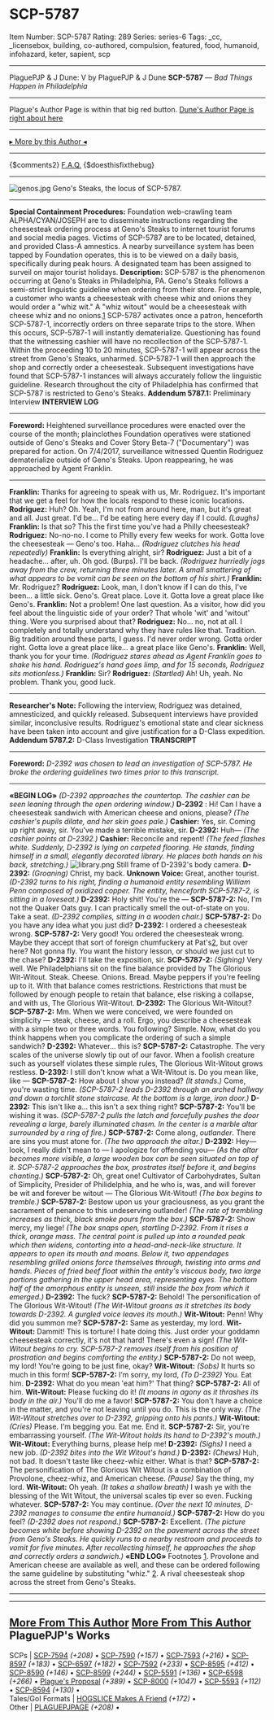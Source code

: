# SCP-5787
Item Number: SCP-5787
Rating: 289
Series: series-6
Tags: _cc, _licensebox, building, co-authored, compulsion, featured, food, humanoid, infohazard, keter, sapient, scp

---

PlaguePJP & J Dune: V
by PlaguePJP & J Dune
**SCP-5787** — _Bad Things Happen in Philadelphia_
* * *
Plague's Author Page is within that big red button.
[Dune's Author Page is right about here](https://scp-wiki.wikidot.com/dr-dune-s-personnel-file)
* * *
[▸ More by this Author ◂](https://scp-wiki.wikidot.com/plaguepjp)
* * *
{$comments2}
[F.A.Q.](https://scp-wiki.wikidot.com/component:info-ayers)
{$doesthisfixthebug}
* * *
![genos.jpg](https://scp-wiki.wdfiles.com/local--files/scp-5787/genos.jpg)
Geno's Steaks, the locus of SCP-5787.
* * *
**Special Containment Procedures:** Foundation web-crawling team ALPHA/CYAN/JOSEPH are to disseminate instructions regarding the cheesesteak ordering process at Geno's Steaks to internet tourist forums and social media pages. Victims of SCP-5787 are to be located, detained, and provided Class-A amnestics.
A nearby surveillance system has been tapped by Foundation operates, this is to be viewed on a daily basis, specifically during peak hours. A designated team has been assigned to surveil on major tourist holidays.
**Description:** SCP-5787 is the phenomenon occurring at Geno's Steaks in Philadelphia, PA. Geno's Steaks follows a semi-strict linguistic guideline when ordering from their store. For example, a customer who wants a cheesesteak with cheese whiz and onions they would order a "whiz wit." A "whiz witout" would be a cheesesteak with cheese whiz and no onions.[1](javascript:;)
SCP-5787 activates once a patron, henceforth SCP-5787-1, incorrectly orders on three separate trips to the store. When this occurs, SCP-5787-1 will instantly dematerialize. Questioning has found that the witnessing cashier will have no recollection of the SCP-5787-1.
Within the proceeding 10 to 20 minutes, SCP-5787-1 will appear across the street from Geno's Steaks, unharmed. SCP-5787-1 will then approach the shop and correctly order a cheesesteak. Subsequent investigations have found that SCP-5787-1 instances will always accurately follow the linguistic guideline.
Research throughout the city of Philadelphia has confirmed that SCP-5787 is restricted to Geno's Steaks.
**Addendum 5787.1:** Preliminary Interview
**INTERVIEW LOG**
* * *
**Foreword:** Heightened surveillance procedures were enacted over the course of the month; plainclothes Foundation operatives were stationed outside of Geno's Steaks and Cover Story Beta-7 ("Documentary") was prepared for action. On 7/4/2017, surveillance witnessed Quentin Rodriguez dematerialize outside of Geno's Steaks. Upon reappearing, he was approached by Agent Franklin.
* * *
**Franklin:** Thanks for agreeing to speak with us, Mr. Rodriguez. It's important that we get a feel for how the locals respond to these iconic locations.
**Rodriguez:** Huh? Oh. Yeah, I'm not from around here, man, but it's great and all. Just great. I'd be… I'd be eating here every day if I could. _(Laughs)_
**Franklin:** Is that so? This the first time you've had a Philly cheesesteak?
**Rodriguez:** No-no-no. I come to Philly every few weeks for work. Gotta love the cheesesteak — Geno's too. Haha…
_(Rodriguez clutches his head repeatedly)_
**Franklin:** Is everything alright, sir?
**Rodriguez:** Just a bit of a headache… after, uh. Oh god. (Burps). I'll be back.
_(Rodriguez hurriedly jogs away from the crew, returning three minutes later. A small smattering of what appears to be vomit can be seen on the bottom of his shirt.)_
**Franklin:** Mr. Rodriguez?
**Rodriguez:** Look, man, I don't know if I can do this, I've been… a little sick. Geno's. Great place. Love it. Gotta love a great place like Geno's.
**Franklin:** Not a problem! One last question. As a visitor, how did you feel about the linguistic side of your order? That whole 'wit' and 'witout' thing. Were you surprised about that?
**Rodriguez:** No… no, not at all. I completely and totally understand why they have rules like that. Tradition. Big tradition around these parts, I guess. I'd never order wrong. Gotta order right. Gotta love a great place like… a great place like Geno's.
**Franklin:** Well, thank you for your time.
_(Rodriguez stares ahead as Agent Franklin goes to shake his hand. Rodriguez's hand goes limp, and for 15 seconds, Rodriguez sits motionless.)_
**Franklin:** Sir?
**Rodriguez:** _(Startled)_ Ah! Uh, yeah. No problem. Thank you, good luck.
* * *
**Researcher's Note:** Following the interview, Rodriguez was detained, amnesticized, and quickly released. Subsequent interviews have provided similar, inconclusive results. Rodriguez's emotional state and clear sickness have been taken into account and give justification for a D-Class expedition.
**Addendum 5787.2:** D-Class Investigation
**TRANSCRIPT**
* * *
**Foreword:** _D-2392 was chosen to lead an investigation of SCP-5787. He broke the ordering guidelines two times prior to this transcript._
* * *
**«BEGIN LOG»**
_(D-2392 approaches the countertop. The cashier can be seen leaning through the open ordering window.)_
**D-2392** : Hi! Can I have a cheesesteak sandwich with American cheese and onions, please?
_(The cashier's pupils dilate, and her skin goes pale.)_
**Cashier:** Yes, sir. Coming up right away, sir. You've made a terrible mistake, sir.
**D-2392:** Huh—
_(The cashier points at D-2392.)_
**Cashier:** Reconcile and repent!
_(The feed flashes white. Suddenly, D-2392 is lying on carpeted flooring. He stands, finding himself in a small, elegantly decorated library. He places both hands on his back, stretching.)_
![library.png](https://scp-wiki.wdfiles.com/local--files/scp-5787/library.png)
Still frame of D-2392's body camera.
**D-2392:** _(Groaning)_ Christ, my back.
**Unknown Voice:** Great, another tourist.
_(D-2392 turns to his right, finding a humanoid entity resembling William Penn composed of oxidized copper. The entity, henceforth SCP-5787-2, is sitting in a loveseat.)_
**D-2392:** Holy shit! You're the —
**SCP-5787-2:** No, I'm not the Quaker Oats guy. I can practically smell the out-of-state on you. Take a seat.
_(D-2392 complies, sitting in a wooden chair.)_
**SCP-5787-2:** Do you have any idea what you just did?
**D-2392:** I ordered a cheesesteak wrong.
**SCP-5787-2:** Very good! You ordered the cheesesteak wrong. Maybe they accept that sort of foreign chumfuckery at Pat's[2](javascript:;), but over here? Not gonna fly. You want the history lesson, or should we just cut to the chase?
**D-2392:** I'll take the exposition, sir.
**SCP-5787-2:** _(Sighing)_ Very well. We Philadelphians sit on the fine balance provided by The Glorious Wit-Witout. Steak. Cheese. Onions. Bread. Maybe peppers if you're feeling up to it. With that balance comes restrictions. Restrictions that must be followed by enough people to retain that balance, else risking a collapse, and with us, The Glorious Wit-Witout.
**D-2392:** The Glorious Wit-Witout?
**SCP-5787-2:** Mm. When we were conceived, we were founded on simplicity — steak, cheese, and a roll. Ergo, you describe a cheesesteak with a simple two or three words. You following? Simple. Now, what do you think happens when you complicate the ordering of such a simple sandwich?
**D-2392:** Whatever… this is?
**SCP-5787-2:** Catastrophe. The very scales of the universe slowly tip out of our favor. When a foolish creature such as yourself violates these simple rules, The Glorious Wit-Witout grows restless.
**D-2392:** I still don't know what a Wit-Witout is. Do you mean like, like —
**SCP-5787-2:** How about I show you instead? _(It stands.)_ Come, you're wasting time.
_(SCP-5787-2 leads D-2392 through an arched hallway and down a torchlit stone staircase. At the bottom is a large, iron door.)_
**D-2392:** This isn't like a… this isn't a sex thing right?
**SCP-5787-2:** You'll be wishing it was.
_(SCP-5787-2 pulls the latch and forcefully pushes the door revealing a large, barely illuminated chasm. In the center is a marble altar surrounded by a ring of fire.)_
**SCP-5787-2:** Come along, _outlander_. There are sins you must atone for.
_(The two approach the altar.)_
**D-2392:** Hey— look, I really didn't mean to — I apologize for offending you—
_(As the altar becomes more visible, a large wooden box can be seen situated on top of it. SCP-5787-2 approaches the box, prostrates itself before it, and begins chanting.)_
**SCP-5787-2:** Oh, great one! Cultivator of Carbohydrates, Sultan of Simplicity, Presider of Philidelphia, and he who is, was, and will forever be wit and forever be witout — The Glorious Wit-Witout!
_(The box begins to tremble.)_
**SCP-5787-2:** Bestow upon us your graciousness, as you grant the sacrament of penance to this undeserving outlander!
_(The rate of trembling increases as thick, black smoke pours from the box.)_
**SCP-5787-2:** Show mercy, my liege!
_(The box snaps open, startling D-2392. From it rises a thick, orange mass. The central point is pulled up into a rounded peak which then widens, contorting into a head-and-neck-like structure. It appears to open its mouth and moans. Below it, two appendages resembling grilled onions force themselves through, twisting into arms and hands. Pieces of fried beef float within the entity's viscous body, two large portions gathering in the upper head area, representing eyes. The bottom half of the amorphous entity is unseen, still inside the box from which it emerged.)_
**D-2392:** The fuck?
**SCP-5787-2:** Behold! The personification of The Glorious Wit-Witout!
_(The Wit-Witout groans as it stretches its body towards D-2392. A gurgled voice leaves its mouth.)_
**Wit-Witout:** Penn! Why did you summon me?
**SCP-5787-2:** Same as yesterday, my lord.
**Wit-Witout:** Dammit! This is torture! I hate doing this. Just order your goddamn cheesesteak correctly, it's not that hard! There's even a sign!
_(The Wit-Witout begins to cry. SCP-5787-2 removes itself from his position of prostration and begins comforting the entity.)_
**SCP-5787-2:** Do not weep, my lord! You're going to be just fine, okay?
**Wit-Witout:** _(Sobs)_ It hurts so much in this form!
**SCP-5787-2:** I’m sorry, my lord, _(To D-2392)_ You. Eat him.
**D-2392:** What do you mean 'eat him?' That thing?
**SCP-5787-2:** All of him.
**Wit-Witout:** Please fucking do it! _(It moans in agony as it thrashes its body in the air.)_ You'll do me a favor!
**SCP-5787-2:** You don't have a choice in the matter, and you're not leaving until you do. This is the only way.
_(The Wit-Witout stretches over to D-2392, gripping onto his pants.)_
**Wit-Witout:** _(Cries)_ Please. I'm begging you. Eat me. End it.
**SCP-5787-2:** Sir, you're embarrassing yourself.
_(The Wit-Witout holds its hand to D-2392's mouth.)_
**Wit-Witout:** Everything burns, please help me!
**D-2392:** _(Sighs)_ I need a new job.
_(D-2392 bites into the Wit Witout's hand.)_
**D-2392:** _(Chews)_ Huh, not bad. It doesn't taste like cheez-whiz either. What is that?
**SCP-5787-2:** The personification of The Glorious Wit Witout is a combination of Provolone, cheez-whiz, and American cheese. _(Pause)_ Say the thing, my lord.
**Wit-Witout:** Oh yeah. _(It takes a shallow breath)_ I wash ye with the blessing of the Wit Witout, the universal scales tip ever so even. Fucking whatever.
**SCP-5787-2:** You may continue.
_(Over the next 10 minutes, D-2392 manages to consume the entire humanoid.)_
**SCP-5787-2:** How do you feel?
_(D-2392 does not respond.)_
**SCP-5787-2:** Excellent.
_(The picture becomes white before showing D-2392 on the pavement across the street from Geno's Steaks. He quickly runs to a nearby restroom and proceeds to vomit for five minutes. After recollecting himself, he approaches the shop and correctly orders a sandwich.)_
**«END LOG»**
Footnotes
[1](javascript:;). Provolone and American cheese are available as well, and these can be ordered following the same guideline by substituting "whiz."
[2](javascript:;). A rival cheesesteak shop across the street from Geno's Steaks.
* * *
* * *
[More From This Author](javascript:;)
[More From This Author](javascript:;)
PlaguePJP's Works  
---  
SCPs |  [SCP-7594](/scp-7594) _(+208)_ • [SCP-7590](/scp-7590) _(+157)_ • [SCP-7593](/scp-7593) _(+216)_ • [SCP-8597](/scp-8597) _(+183)_ • [SCP-6597](/scp-6597) _(+182)_ • [SCP-7592](/scp-7592) _(+233)_ • [SCP-8595](/scp-8595) _(+412)_ • [SCP-8590](/scp-8590) _(+146)_ • [SCP-8599](/scp-8599) _(+244)_ • [SCP-5591](/scp-5591) _(+136)_ • [SCP-6598](/scp-6598) _(+266)_ • [Plague's Proposal](/plague-s-proposal) _(+389)_ • [SCP-8000](/scp-8000) _(+1047)_ • [SCP-5593](/scp-5593) _(+112)_ • [SCP-8594](/scp-8594) _(+130)_ •  
Tales/GoI Formats |  [HOGSLICE Makes A Friend](/hogslice-makes-a-friend) _(+172)_ •  
Other |  [PLAGUEPJPAGE](/plaguepjp) _(+208)_ •